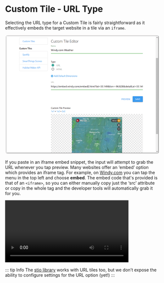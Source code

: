# Custom Tile - URL Type 

Selecting the URL type for a Custom Tile is fairly straightforward as it effectively embeds the target website in a tile via an `iframe`.

<img src="../assets/creating_windy_url_tile.png" alt="Create URL Custom Tile - Windy" class="zoomable-image" />

If you paste in an iframe embed snippet, the input will attempt to grab the URL whenever you tap preview.
Many websites offer an ‘embed’ option which provides an iframe tag. For example, on 
<a href="https://windy.com/" target="_blank">Windy.com</a> you can tap the menu in the top left and choose **embed**.
The embed code that's provided is that of an `<iframe>`, so you can either manually copy just the ‘src’ attribute or copy
in the whole tag and the developer tools will automatically grab it for you.

<video width="80%" controls>
  <source src="../assets/custom_tiles_iframe_parsing.mp4" type="video/mp4">
  Your browser does not support the video tag.
</video> 


::: tip Info
The [stio library](./stio-lib.html) works with URL tiles too, but we don’t expose the ability to configure
settings for the URL option (yet!)
:::